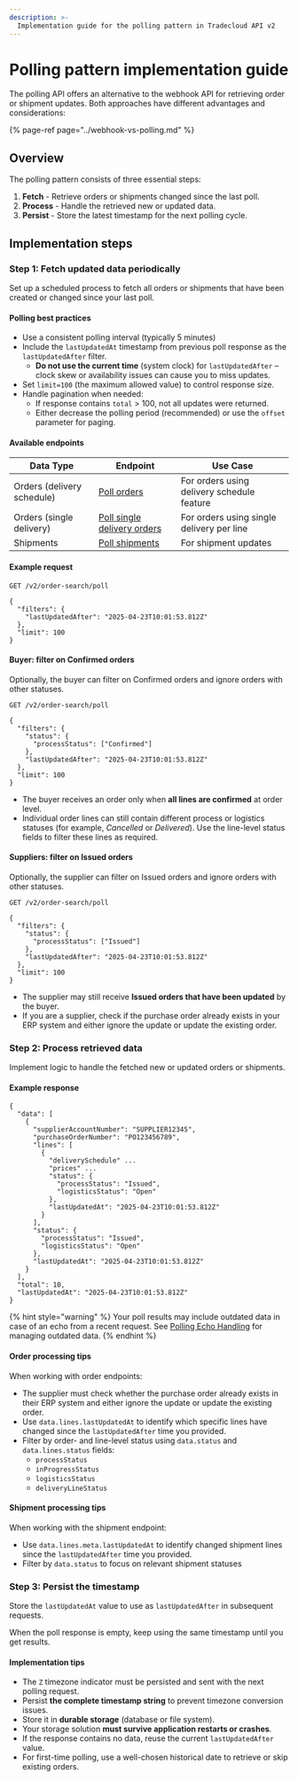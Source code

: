 ```yaml
---
description: >-
  Implementation guide for the polling pattern in Tradecloud API v2
---
```


# Polling pattern implementation guide

The polling API offers an alternative to the webhook API for retrieving order or shipment updates. Both approaches have different advantages and considerations:

{% page-ref page="../webhook-vs-polling.md" %}

## Overview

The polling pattern consists of three essential steps:

1. **Fetch** - Retrieve orders or shipments changed since the last poll.
2. **Process** - Handle the retrieved new or updated data.
3. **Persist** - Store the latest timestamp for the next polling cycle.

## Implementation steps

### Step 1: Fetch updated data periodically

Set up a scheduled process to fetch all orders or shipments that have been created or changed since your last poll.

#### Polling best practices

- Use a consistent polling interval (typically 5 minutes)
- Include the `lastUpdatedAt` timestamp from previous poll response as the `lastUpdatedAfter` filter.
  - **Do not use the current time** (system clock) for `lastUpdatedAfter` – clock skew or availability issues can cause you to miss updates.
- Set `limit=100` (the maximum allowed value) to control response size.
- Handle pagination when needed:
  - If response contains `total` > 100, not all updates were returned.
  - Either decrease the polling period (recommended) or use the `offset` parameter for paging.

#### Available endpoints

| Data Type                  | Endpoint                                                                                                                                                                            | Use Case                                   |
| -------------------------- | ----------------------------------------------------------------------------------------------------------------------------------------------------------------------------------- | ------------------------------------------ |
| Orders (delivery schedule) | [Poll orders](https://swagger-ui.accp.tradecloud1.com/?url=https://api.accp.tradecloud1.com/v2/order-search/specs.yaml#/order-search/pollOrdersRoute)                               | For orders using delivery schedule feature |
| Orders (single delivery)   | [Poll single delivery orders](https://swagger-ui.accp.tradecloud1.com/?url=https://api.accp.tradecloud1.com/v2/order-search/specs.yaml#/order-search/pollOrdersSingleDeliveryRoute) | For orders using single delivery per line  |
| Shipments                  | [Poll shipments](https://swagger-ui.accp.tradecloud1.com/?url=https://api.accp.tradecloud1.com/v2/shipment/specs.yaml#/shipment/pollShipmentsRoute)                                 | For shipment updates                       |

#### Example request

```http
GET /v2/order-search/poll

{
  "filters": {
    "lastUpdatedAfter": "2025-04-23T10:01:53.812Z"
  },
  "limit": 100
}
```

#### Buyer: filter on Confirmed orders

Optionally, the buyer can filter on Confirmed orders and ignore orders with other statuses.

```http
GET /v2/order-search/poll

{
  "filters": {
    "status": {
      "processStatus": ["Confirmed"]
    },
    "lastUpdatedAfter": "2025-04-23T10:01:53.812Z"
  },
  "limit": 100
}
```

- The buyer receives an order only when **all lines are confirmed** at order level.  
- Individual order lines can still contain different process or logistics statuses (for example, *Cancelled* or *Delivered*). Use the line-level status fields to filter these lines as required.

#### Suppliers: filter on Issued orders

Optionally, the supplier can filter on Issued orders and ignore orders with other statuses.

```http
GET /v2/order-search/poll

{
  "filters": {
    "status": {
      "processStatus": ["Issued"]
    },
    "lastUpdatedAfter": "2025-04-23T10:01:53.812Z"
  },
  "limit": 100
}
```

- The supplier may still receive **Issued orders that have been updated** by the buyer.
- If you are a supplier, check if the purchase order already exists in your ERP system and either ignore the update or update the existing order.

### Step 2: Process retrieved data

Implement logic to handle the fetched new or updated orders or shipments.

#### Example response

```http
{
  "data": [
    {
      "supplierAccountNumber": "SUPPLIER12345",
      "purchaseOrderNumber": "PO123456789",
      "lines": [
        {
          "deliverySchedule" ...
          "prices" ...
          "status": {
            "processStatus": "Issued",
            "logisticsStatus": "Open"
          },
          "lastUpdatedAt": "2025-04-23T10:01:53.812Z"
        }
      ],
      "status": {
        "processStatus": "Issued",
        "logisticsStatus": "Open"
      },
      "lastUpdatedAt": "2025-04-23T10:01:53.812Z"
    }
  ],
  "total": 10,
  "lastUpdatedAt": "2025-04-23T10:01:53.812Z"
}
```

{% hint style="warning" %}
Your poll results may include outdated data in case of an echo from a recent request. See [Polling Echo Handling](echo.md) for managing outdated data.
{% endhint %}

#### Order processing tips

When working with order endpoints:

- The supplier must check whether the purchase order already exists in their ERP system and either ignore the update or update the existing order.
- Use `data.lines.lastUpdatedAt` to identify which specific lines have changed since the `lastUpdatedAfter` time you provided.
- Filter by order- and line-level status using `data.status` and `data.lines.status` fields:
  - `processStatus`
  - `inProgressStatus`
  - `logisticsStatus`
  - `deliveryLineStatus`

#### Shipment processing tips

When working with the shipment endpoint:

- Use `data.lines.meta.lastUpdatedAt` to identify changed shipment lines since the `lastUpdatedAfter` time you provided.
- Filter by `data.status` to focus on relevant shipment statuses

### Step 3: Persist the timestamp

Store the `lastUpdatedAt` value to use as `lastUpdatedAfter` in subsequent requests.

When the poll response is empty, keep using the same timestamp until you get results.

#### Implementation tips

- The `Z` timezone indicator must be persisted and sent with the next polling request.
- Persist **the complete timestamp string** to prevent timezone conversion issues.
- Store it in **durable storage** (database or file system).
- Your storage solution **must survive application restarts or crashes**.
- If the response contains no data, reuse the current `lastUpdatedAfter` value.
- For first-time polling, use a well-chosen historical date to retrieve or skip existing orders.
